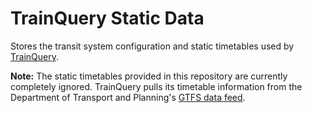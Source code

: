# TrainQuery Static Data

Stores the transit system configuration and static timetables used by [TrainQuery](https://github.com/schel-d/trainquery).

**Note:** The static timetables provided in this repository are currently completely ignored. TrainQuery pulls its timetable information from the Department of Transport and Planning's [GTFS data feed](https://discover.data.vic.gov.au/dataset/timetable-and-geographic-information-gtfs).
